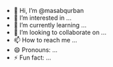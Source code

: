 - 👋 Hi, I’m @masabqurban
- 👀 I’m interested in ...
- 🌱 I’m currently learning ...
- 💞️ I’m looking to collaborate on ...
- 📫 How to reach me ...
- 😄 Pronouns: ...
- ⚡ Fun fact: ...

<!---
masabqurban/masabqurban is a ✨ special ✨ repository because its `README.md` (this file) appears on your GitHub profile.
You can click the Preview link to take a look at your changes.
--->
